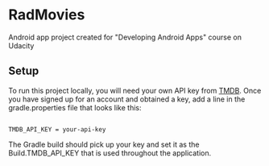 # RadMovies
Android app project created for "Developing Android Apps" course on Udacity

## Setup
To run this project locally, you will need your own API key from <a href="https://www.themoviedb.org/faq/api" target="_blank">TMDB</a>. Once you have signed up for an account and obtained a key, add a line in the gradle.properties file that looks like this:
<pre><code>
TMDB_API_KEY = your-api-key
</code></pre>
The Gradle build should pick up your key and set it as the Build.TMDB_API_KEY that is used throughout the application.
